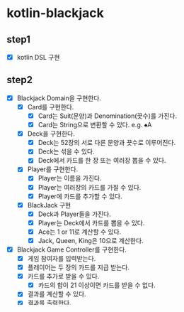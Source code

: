 # kotlin-blackjack

## step1
- [x] kotlin DSL 구현

## step2
- [x] Blackjack Domain을 구현한다.
  - [x] Card를 구현한다. 
    - [x] Card는 Suit(문양)과 Denomination(끗수)를 가진다.
    - [x] Card는 String으로 변환할 수 있다. e.g. ♠A
  - [x] Deck을 구현한다.
    - [x] Deck는 52장의 서로 다른 문양과 끗수로 이루어진다.
    - [x] Deck는 섞을 수 있다.
    - [x] Deck에서 카드를 한 장 또는 여러장 뽑을 수 있다.
  - [x] Player를 구현한다.
    - [x] Player는 이름을 가진다.
    - [x] Player는 여러장의 카드를 가질 수 있다.
    - [x] Player에 카드를 추가할 수 있다.
  - [x] BlackJack 구현
    - [x] Deck과 Player들을 가진다.
    - [x] Player는 Deck에서 카드를 뽑을 수 있다.
    - [x] Ace는 1 or 11로 계산할 수 있다.
    - [x] Jack, Queen, King은 10으로 계산한다.
- [x] Blackjack Game Controller를 구현한다.
  - [x] 게임 참여자를 입력받는다.
  - [x] 플레이어는 두 장의 카드를 지급 받는다.
  - [x] 카드를 추가로 받을 수 있다.
    - [x] 카드의 합이 21 이상이면 카드를 받을 수 없다.
  - [x] 결과를 계산할 수 있다.
  - [x] 결과를 출력한다.

## step3
- [x] 딜러 구현
  - [x] 딜러는 처음 받은 2장의 합계가 17 미만이면 추가 카드를 받는다.
- [x] 게임을 완료한 후 승패를 출력한다.
  - [x] 게임 결과를 저장하는 도메인을 구현한다.
  - [x] 딜러가 21을 초과하면 그 시점까지 남아있던 플레이어들은 승리한다.
